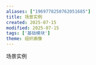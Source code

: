 ```yaml
---
aliases: ["1969778250762051685"]
title: 场景实例
created: 2025-07-15
modified: 2025-07-15
tags: ['基础模块']
theme: 组织画像
---
```


场景实例